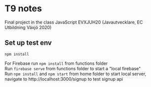 # T9 notes  

Final project in the class JavaScript EVXJUH20 (Javautvecklare, EC Utbildning Växjö 2020)

## Set up test env

`npm install`  

For Firebase run `npm install` from functions folder  
Run `firebase serve` from functions folder to start a "local firebase"  
Run `npm install` and `npm start` from home folder to start local server, navigate to http://localhost:3000/signup to test signup api